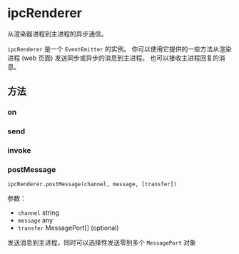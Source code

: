 # ipcRenderer
从渲染器进程到主进程的异步通信。

`ipcRenderer` 是一个 `EventEmitter` 的实例。 你可以使用它提供的一些方法从渲染进程 (web 页面) 发送同步或异步的消息到主进程。 也可以接收主进程回复的消息。

## 方法

### on

### send

### invoke

### postMessage
`ipcRenderer.postMessage(channel, message, [transfer])`

参数：
* `channel` string
* `message` any
* `transfer` MessagePort[] (optional)

发送消息到主进程，同时可以选择性发送零到多个 `MessagePort` 对象